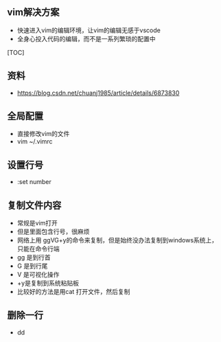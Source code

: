 ## vim解决方案

- 快速进入vim的编辑环境，让vim的编辑无感于vscode
- 全身心投入代码的编辑，而不是一系列繁琐的配置中

[TOC]

## 资料

- https://blog.csdn.net/chuanj1985/article/details/6873830

## 全局配置

- 直接修改vim的文件
- vim ~/.vimrc

## 设置行号

- :set number



## 复制文件内容

- 常规是vim打开
- 但是里面包含行号，很麻烦
- 网络上用 ggVG+y的命令来复制，但是始终没办法复制到windows系统上，只能在命令行端
- gg 是到行首
- G 是到行尾
- V 是可视化操作
- +y是复制到系统粘贴板
- 比较好的方法是用cat 打开文件，然后复制



## 删除一行

- dd







